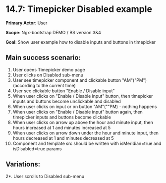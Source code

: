 14.7: Timepicker Disabled example
=================================
**Primary Actor**: User

**Scope**: Ngx-bootstrap DEMO / BS version 3&4

**Goal**: Show user example how to disable inputs and buttons in timepicker

Main success scenario:
----------------------
1. User opens Timepicker demo page
2. User clicks on Disabled sub-menu
3. User see timepicker component and clickable button "AM"("PM") (according to the current time)
4. User see clickable button "Enable / Disable input"
5. When user clicks on "Enable / Disable input" button, then timepicker inputs and buttons become unclickable and disabled
6. When user clicks on input or on button "AM"(""PM) - nothing happens
7. When user clicks on "Enable / Disable input" button again, then timepicker inputs and buttons become clickable
8. When user clicks on arrow up above the hour and minute input, then hours increased at 1 and minutes increased at 5
9. When user clicks on arrow down under the hour and minute input, then hours decreased at 1 and minutes decreased at 5
10. Component and template src should be written with isMeridian=true and isDisabled=true params

Variations:
-----------
2*. User scrolls to Disabled sub-menu
